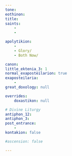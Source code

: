 ```yaml
---
tone: 
eothinon: 
title: 
saints:
    - 
    -

apolytikion:
    - 
    - Glory/
    - Both Now/

canon:
little_ektenia_3: 1
normal_exaposteilarion: true
exaposteilaria:
    - 
great_doxology: null

overrides:
    doxastikon: null

# Divine Liturgy
antiphon_12: 
antiphon_3: 
post_entrance:
    -
kontakion: false

#ascension: false

---
```


